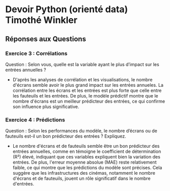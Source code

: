 # Devoir Python (orienté data) Timothé Winkler

## **Réponses aux Questions**
### **Exercice 3 : Corrélations**
Question : Selon vous, quelle est la variable ayant le plus d’impact sur les
entrées annuelles ?
- D'après les analyses de corrélation et les visualisations, le nombre d'écrans semble avoir le plus grand impact sur les entrées annueles. La corrélation entre les écrans et les entrées est plus forte que celle entre les fauteuils et les entrées. De plus, le modèle prédictif montre que le nombre d'écrans est un meilleur prédicteur des entrées, ce qui confirme son influence plus significative.

### **Exercice 4 : Prédictions**
Question : Selon les performances du modèle, le nombre d’écrans ou de
fauteuils est-il un bon prédicteur des entrées ? Expliquez.
- Le nombre d'écrans et de fauteuils semble être un bon prédicteur des entrées annuelles, comme en témoigne le coefficient de détermination (R²) élevé, indiquant que ces variables expliquent bien la variation des entrées. De plus, l'erreur moyenne absolue (MAE) reste relativement faible, ce qui montre que les prédictions du modèle sont précises. Cela suggère que les infrastructures des cinémas, notamment le nombre d'écrans et de fauteuils, jouent un rôle significatif dans le nombre d'entrées.
